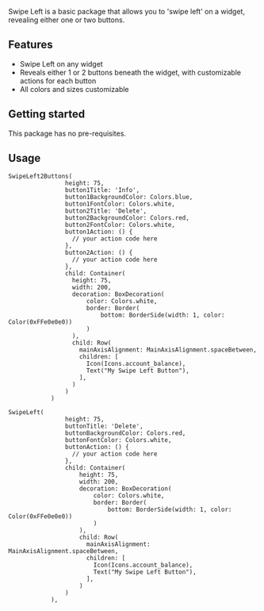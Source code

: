 <!--
This README describes the package. If you publish this package to pub.dev,
this README's contents appear on the landing page for your package.

For information about how to write a good package README, see the guide for
[writing package pages](https://dart.dev/guides/libraries/writing-package-pages).

For general information about developing packages, see the Dart guide for
[creating packages](https://dart.dev/guides/libraries/create-library-packages)
and the Flutter guide for
[developing packages and plugins](https://flutter.dev/developing-packages).
-->

Swipe Left is a basic package that allows you to 'swipe left' on a widget, revealing either one or two buttons.


## Features

* Swipe Left on any widget
* Reveals either 1 or 2 buttons beneath the widget, with customizable actions for each button
* All colors and sizes customizable

## Getting started

This package has no pre-requisites.

## Usage

```
SwipeLeft2Buttons(
                height: 75,
                button1Title: 'Info',
                button1BackgroundColor: Colors.blue,
                button1FontColor: Colors.white,
                button2Title: 'Delete',
                button2BackgroundColor: Colors.red,
                button2FontColor: Colors.white,
                button1Action: () {
                  // your action code here
                },
                button2Action: () {
                  // your action code here
                },
                child: Container(
                  height: 75,
                  width: 200,
                  decoration: BoxDecoration(
                      color: Colors.white,
                      border: Border(
                          bottom: BorderSide(width: 1, color: Color(0xFFe0e0e0))
                      )
                  ),
                  child: Row(
                    mainAxisAlignment: MainAxisAlignment.spaceBetween,
                    children: [
                      Icon(Icons.account_balance),
                      Text("My Swipe Left Button"),
                    ],
                  )
                )
            )
```

```
SwipeLeft(
                height: 75,
                buttonTitle: 'Delete',
                buttonBackgroundColor: Colors.red,
                buttonFontColor: Colors.white,
                buttonAction: () {
                  // your action code here
                },
                child: Container(
                    height: 75,
                    width: 200,
                    decoration: BoxDecoration(
                        color: Colors.white,
                        border: Border(
                            bottom: BorderSide(width: 1, color: Color(0xFFe0e0e0))
                        )
                    ),
                    child: Row(
                      mainAxisAlignment: MainAxisAlignment.spaceBetween,
                      children: [
                        Icon(Icons.account_balance),
                        Text("My Swipe Left Button"),
                      ],
                    )
                )
            ),
```
